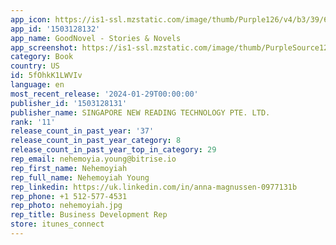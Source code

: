 ```yaml
---
app_icon: https://is1-ssl.mzstatic.com/image/thumb/Purple126/v4/b3/39/6d/b3396d4c-74db-3377-437a-a86939132171/AppIcon-0-0-1x_U007emarketing-0-7-0-0-85-220.png/1024x1024bb.png
app_id: '1503128132'
app_name: GoodNovel - Stories & Novels
app_screenshot: https://is1-ssl.mzstatic.com/image/thumb/PurpleSource126/v4/57/b0/d1/57b0d163-f810-faf7-3c3b-42e157dd4ab5/50ce8029-0c7b-40bc-8b0a-9836c0b711d6__U4e66_U67b6.jpg/1242x2688bb.png
category: Book
country: US
id: 5fOhkK1LWVIv
language: en
most_recent_release: '2024-01-29T00:00:00'
publisher_id: '1503128131'
publisher_name: SINGAPORE NEW READING TECHNOLOGY PTE. LTD.
rank: '11'
release_count_in_past_year: '37'
release_count_in_past_year_category: 8
release_count_in_past_year_top_in_category: 29
rep_email: nehemoyia.young@bitrise.io
rep_first_name: Nehemoyiah
rep_full_name: Nehemoyiah Young
rep_linkedin: https://uk.linkedin.com/in/anna-magnussen-0977131b
rep_phone: +1 512-577-4531
rep_photo: nehemoyiah.jpg
rep_title: Business Development Rep
store: itunes_connect
---
```

